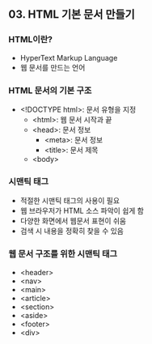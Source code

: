 ## 03. HTML 기본 문서 만들기

### HTML이란?

- HyperText Markup Language
- 웹 문서를 만드는 언어

### HTML 문서의 기본 구조

- &lt;!DOCTYPE html>: 문서 유형을 지정
    - &lt;html>: 웹 문서 시작과 끝
    - &lt;head>: 문서 정보
        - &lt;meta>: 문서 정보
        - &lt;title>: 문서 제목
    - &lt;body>

### 시맨틱 태그

- 적절한 시맨틱 태그의 사용이 필요
- 웹 브라우저가 HTML 소스 파악이 쉽게 함
- 다양한 화면에서 웹문서 표현이 쉬움
- 검색 시 내용을 정확히 찾을 수 있음

### 웹 문서 구조를 위한 시맨틱 태그

- &lt;header>
- &lt;nav>
- &lt;main>
- &lt;article>
- &lt;section>
- &lt;aside>
- &lt;footer>
- &lt;div>
